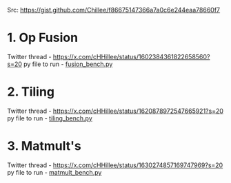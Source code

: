 Src: https://gist.github.com/Chillee/f86675147366a7a0c6e244eaa78660f7

# 1. Op Fusion

Twitter thread - https://x.com/cHHillee/status/1602384361822658560?s=20
py file to run - [fusion_bench.py](./fusion_bench.py)

# 2. Tiling

Twitter thread - https://x.com/cHHillee/status/1620878972547665921?s=20
py file to run - [tiling_bench.py](./tiling_bench.py)

# 3. Matmult's

Twitter thread - https://x.com/cHHillee/status/1630274857169747969?s=20
py file to run - [matmult_bench.py](./matmult_bench.py)

